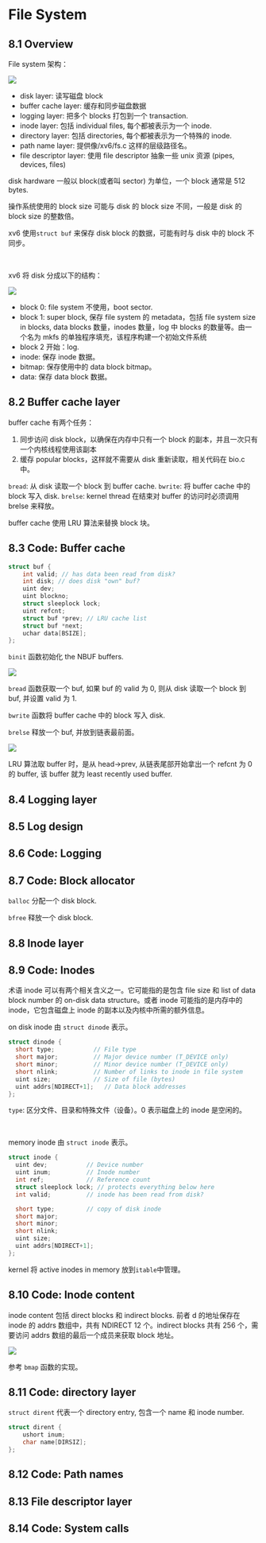 # File System

## 8.1 Overview

File system 架构：

![](https://xyc-1316422823.cos.ap-shanghai.myqcloud.com/20250817094004.png)

- disk layer: 读写磁盘 block
- buffer cache layer: 缓存和同步磁盘数据
- logging layer: 把多个 blocks 打包到一个 transaction.
- inode layer: 包括 individual files, 每个都被表示为一个 inode.
- directory layer: 包括 directories, 每个都被表示为一个特殊的 inode.
- path name layer: 提供像/xv6/fs.c 这样的层级路径名。
- file descriptor layer: 使用 file descriptor 抽象一些 unix 资源 (pipes, devices, files)

disk hardware 一般以 block(或者叫 sector) 为单位，一个 block 通常是 512 bytes.

操作系统使用的 block size 可能与 disk 的 block size 不同，一般是 disk 的 block size 的整数倍。

xv6 使用`struct buf` 来保存 disk block 的数据，可能有时与 disk 中的 block 不同步。

</br>

xv6 将 disk 分成以下的结构：

![](https://xyc-1316422823.cos.ap-shanghai.myqcloud.com/20250817095803.png)

- block 0: file system 不使用，boot sector.
- block 1: super block, 保存 file system 的 metadata，包括 file system size in blocks, data blocks 数量，inodes 数量，log 中 blocks 的数量等。由一个名为 mkfs 的单独程序填充，该程序构建一个初始文件系统
- block 2 开始：log.
- inode: 保存 inode 数据。
- bitmap: 保存使用中的 data block bitmap。
- data: 保存 data block 数据。

## 8.2 Buffer cache layer

buffer cache 有两个任务：

1. 同步访问 disk block，以确保在内存中只有一个 block 的副本，并且一次只有一个内核线程使用该副本
2. 缓存 popular blocks，这样就不需要从 disk 重新读取，相关代码在 bio.c 中。

`bread`: 从 disk 读取一个 block 到 buffer cache.
`bwrite`: 将 buffer cache 中的 block 写入 disk.
`brelse`: kernel thread 在结束对 buffer 的访问时必须调用 brelse 来释放。

buffer cache 使用 LRU 算法来替换 block 块。

## 8.3 Code: Buffer cache

```c++
struct buf {
	int valid; // has data been read from disk?
	int disk; // does disk "own" buf?
	uint dev;
	uint blockno;
	struct sleeplock lock;
	uint refcnt;
	struct buf *prev; // LRU cache list
	struct buf *next;
	uchar data[BSIZE];
};
```

`binit` 函数初始化 the NBUF buffers.

![](https://xyc-1316422823.cos.ap-shanghai.myqcloud.com/20250817142045.png)

`bread` 函数获取一个 buf, 如果 buf 的 valid 为 0, 则从 disk 读取一个 block 到 buf, 并设置 valid 为 1.

`bwrite` 函数将 buffer cache 中的 block 写入 disk.

`brelse` 释放一个 buf, 并放到链表最前面。

![](https://xyc-1316422823.cos.ap-shanghai.myqcloud.com/20250817142909.png)

LRU 算法取 buffer 时，是从 head->prev, 从链表尾部开始拿出一个 refcnt 为 0 的 buffer, 该 buffer 就为 least recently used buffer.

## 8.4 Logging layer

## 8.5 Log design

## 8.6 Code: Logging

## 8.7 Code: Block allocator

`balloc` 分配一个 disk block.

`bfree` 释放一个 disk block.

## 8.8 Inode layer

## 8.9 Code: Inodes

术语 inode 可以有两个相关含义之一。它可能指的是包含 file size 和 list of data block number 的 on-disk data structure。或者 inode 可能指的是内存中的 inode，它包含磁盘上 inode 的副本以及内核中所需的额外信息。

on disk inode 由 `struct dinode` 表示。

```c++
struct dinode {
  short type;           // File type
  short major;          // Major device number (T_DEVICE only)
  short minor;          // Minor device number (T_DEVICE only)
  short nlink;          // Number of links to inode in file system
  uint size;            // Size of file (bytes)
  uint addrs[NDIRECT+1];   // Data block addresses
};
```

`type`: 区分文件、目录和特殊文件（设备）。0 表示磁盘上的 inode 是空闲的。

</br>

memory inode 由 `struct inode` 表示。

```c++
struct inode {
  uint dev;           // Device number
  uint inum;          // Inode number
  int ref;            // Reference count
  struct sleeplock lock; // protects everything below here
  int valid;          // inode has been read from disk?

  short type;         // copy of disk inode
  short major;
  short minor;
  short nlink;
  uint size;
  uint addrs[NDIRECT+1];
};
```

kernel 将 active inodes in memory 放到`itable`中管理。

## 8.10 Code: Inode content

inode content 包括 direct blocks 和 indirect blocks. 前者 d 的地址保存在 inode 的 addrs 数组中，共有 NDIRECT 12 个。indirect blocks 共有 256 个，需要访问 addrs 数组的最后一个成员来获取 block 地址。

![](https://xyc-1316422823.cos.ap-shanghai.myqcloud.com/20250817130503.png)

参考 `bmap` 函数的实现。

## 8.11 Code: directory layer

`struct dirent` 代表一个 directory entry, 包含一个 name 和 inode number.

```c++
struct dirent {
	ushort inum;
	char name[DIRSIZ];
};
```

## 8.12 Code: Path names

## 8.13 File descriptor layer

## 8.14 Code: System calls
